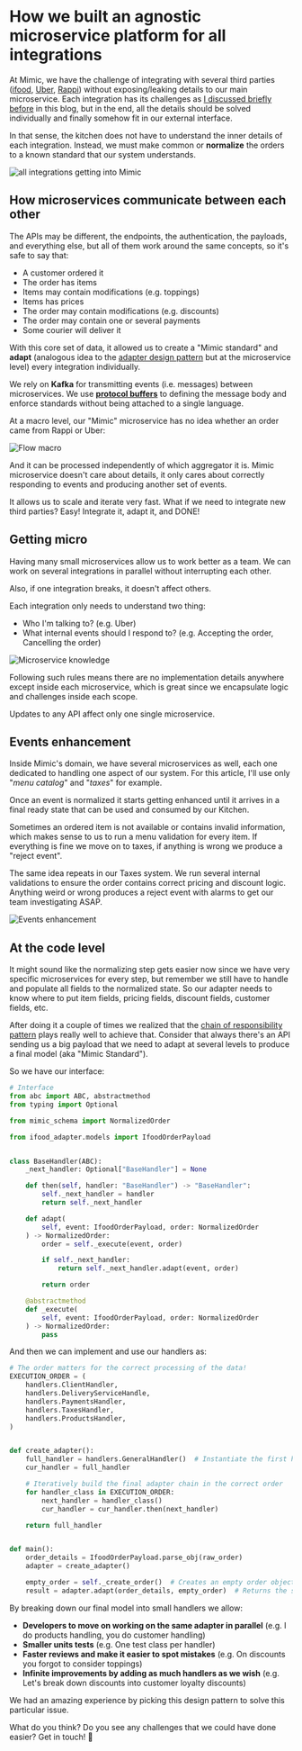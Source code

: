 # How we built an agnostic microservice platform for all integrations

At Mimic, we have the challenge of integrating with several third parties ([ifood](https://techcrunch.com/tag/ifood/), [Uber](https://techcrunch.com/tag/uber-eats/), [Rappi](https://techcrunch.com/tag/rappi/)) without exposing/leaking details to our main microservice. Each integration has its challenges as [I discussed briefly before](https://blog.guilatrova.dev/architectural-challenges-on-integrating-rappi/) in this blog, but in the end, all the details should be solved individually and finally somehow fit in our external interface.

In that sense, the kitchen does not have to understand the inner details of each integration. Instead, we must make common or **normalize** the orders to a known standard that our system understands.

![all integrations getting into Mimic](integration-overview.png)

## How microservices communicate between each other

The APIs may be different, the endpoints, the authentication, the payloads, and everything else, but all of them work around the same concepts, so it's safe to say that:

- A customer ordered it
- The order has items
- Items may contain modifications (e.g. toppings)
- Items has prices
- The order may contain modifications (e.g. discounts)
- The order may contain one or several payments
- Some courier will deliver it

With this core set of data, it allowed us to create a "Mimic standard" and **adapt** (analogous idea to the [adapter design pattern](https://refactoring.guru/design-patterns/adapter) but at the microservice level) every integration individually.

We rely on **Kafka** for transmitting events (i.e. messages) between microservices.
We use [**protocol buffers**](https://developers.google.com/protocol-buffers) to defining the message body and enforce standards without being attached to a single language.

At a macro level, our "Mimic" microservice has no idea whether an order came from Rappi or Uber:

![Flow macro](flow-macro.png)

And it can be processed independently of which aggregator it is.
Mimic microservice doesn't care about details, it only cares about correctly responding to events and producing another set of events.

It allows us to scale and iterate very fast. What if we need to integrate new third parties? Easy! Integrate it, adapt it, and DONE!

## Getting micro

Having many small microservices allow us to work better as a team. We can work on several integrations in parallel without interrupting each other.

Also, if one integration breaks, it doesn't affect others.

Each integration only needs to understand two thing:

- Who I'm talking to? (e.g. Uber)
- What internal events should I respond to? (e.g. Accepting the order, Cancelling the order)

![Microservice knowledge](microservice-knowledge.png)

Following such rules means there are no implementation details anywhere except inside each microservice, which is great since we encapsulate logic and challenges inside each scope.

Updates to any API affect only one single microservice.

## Events enhancement

Inside Mimic's domain, we have several microservices as well, each one dedicated to handling one aspect of our system. For this article, I'll use only "*menu catalog*" and "*taxes*" for example.

Once an event is normalized it starts getting enhanced until it arrives in a final ready state that can be used and consumed by our Kitchen.

Sometimes an ordered item is not available or contains invalid information, which makes sense to us to run a menu validation for every item. If everything is fine we move on to taxes, if anything is wrong we produce a "reject event".

The same idea repeats in our Taxes system. We run several internal validations to ensure the order contains correct pricing and discount logic. Anything weird or wrong produces a reject event with alarms to get our team investigating ASAP.

![Events enhancement](enhancement.png)

## At the code level

It might sound like the normalizing step gets easier now since we have very specific microservices for every step, but remember we still have to handle and populate all fields to the normalized state. So our adapter needs to know where to put item fields, pricing fields, discount fields, customer fields, etc.

After doing it a couple of times we realized that the [chain of responsibility pattern](https://refactoring.guru/design-patterns/chain-of-responsibility) plays really well to achieve that. Consider that always there's an API sending us a big payload that we need to adapt at several levels to produce a final model (aka "Mimic Standard").

So we have our interface:

```py
# Interface
from abc import ABC, abstractmethod
from typing import Optional

from mimic_schema import NormalizedOrder

from ifood_adapter.models import IfoodOrderPayload


class BaseHandler(ABC):
    _next_handler: Optional["BaseHandler"] = None

    def then(self, handler: "BaseHandler") -> "BaseHandler":
        self._next_handler = handler
        return self._next_handler

    def adapt(
        self, event: IfoodOrderPayload, order: NormalizedOrder
    ) -> NormalizedOrder:
        order = self._execute(event, order)

        if self._next_handler:
            return self._next_handler.adapt(event, order)

        return order

    @abstractmethod
    def _execute(
        self, event: IfoodOrderPayload, order: NormalizedOrder
    ) -> NormalizedOrder:
        pass
```

And then we can implement and use our handlers as:

```py
# The order matters for the correct processing of the data!
EXECUTION_ORDER = (
    handlers.ClientHandler,
    handlers.DeliveryServiceHandle,
    handlers.PaymentsHandler,
    handlers.TaxesHandler,
    handlers.ProductsHandler,
)


def create_adapter():
    full_handler = handlers.GeneralHandler()  # Instantiate the first handler
    cur_handler = full_handler

    # Iteratively build the final adapter chain in the correct order
    for handler_class in EXECUTION_ORDER:
        next_handler = handler_class()
        cur_handler = cur_handler.then(next_handler)

    return full_handler


def main():
    order_details = IfoodOrderPayload.parse_obj(raw_order)
    adapter = create_adapter()

    empty_order = self._create_order()  # Creates an empty order object
    result = adapter.adapt(order_details, empty_order)  # Returns the same object filled
```

By breaking down our final model into small handlers we allow:

- **Developers to move on working on the same adapter in parallel** (e.g. I do products handling, you do customer handling)
- **Smaller units tests** (e.g. One test class per handler)
- **Faster reviews and make it easier to spot mistakes** (e.g. On discounts you forgot to consider toppings)
- **Infinite improvements by adding as much handlers as we wish** (e.g. Let's break down discounts into customer loyalty discounts)

We had an amazing experience by picking this design pattern to solve this particular issue.

What do you think? Do you see any challenges that we could have done easier? Get in touch! 🙂
